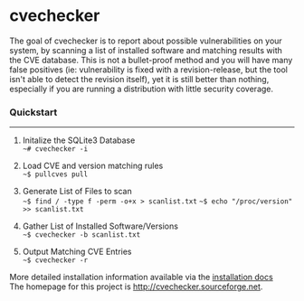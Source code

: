 # cvechecker

The goal of cvechecker is to report about possible vulnerabilities on your
system, by scanning a list of installed software and matching results with
the CVE database. This is not a bullet-proof method and you will have many false positives (ie: vulnerability is fixed with a revision-release, but the tool isn't able to detect the revision itself), yet it is still better than nothing, especially if you are running a distribution with little security coverage.

### Quickstart
--------------
1. Initalize the SQLite3 Database  
    ```~# cvechecker -i```

2. Load CVE and version matching rules  
    ```~$ pullcves pull```

3. Generate List of Files to scan  
    ```~$ find / -type f -perm -o+x > scanlist.txt```
    ```~$ echo "/proc/version" >> scanlist.txt```

4. Gather List of Installed Software/Versions  
    ```~$ cvechecker -b scanlist.txt```

5. Output Matching CVE Entries  
    ```~$ cvechecker -r```

More detailed installation information available via the [installation docs](http://cvechecker.sourceforge.net/docs/userguide.html#idp17392)   
The homepage for this project is http://cvechecker.sourceforge.net.
